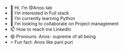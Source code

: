 - 👋 Hi, I’m @Anos-lab
- 👀 I’m interested in Full stack 
- 🌱 I’m currently learning Python 
- 💞️ I’m looking to collaborate on Project management 
- 📫 How to reach me LinkedIn 
- 😄 Pronouns: Anos- supreme of all being
- ⚡ Fun fact: Anos like pani puri 

<!---
Anos-lab/Anos-lab is a ✨ special ✨ repository because its `README.md` (this file) appears on your GitHub profile.
You can click the Preview link to take a look at your changes.
--->
